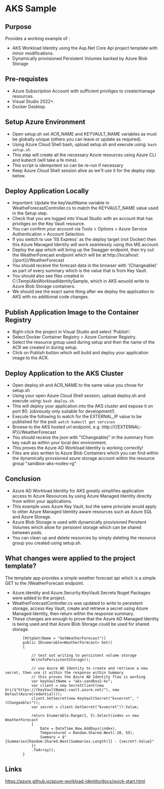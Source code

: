 # AKS Sample

## Purpose
Provides a working example of :
- AKS Workload Identity using the Asp.Net Core Api project template with minor modifications. 
- Dynamically provisioned Persistent Volumes backed by Azure Blob Storage

## Pre-requistes
- Azure Subscription Account with sufficient priviliges to create/manage resources.
- Visual Studio 2022+.
- Docker Desktop.

## Setup Azure Environment
- Open setup.sh set ACR_NAME and KEYVAULT_NAME variables as must be globally unique (others you can leave or update as required).
- Using Azure Cloud Shell bash, upload setup.sh and execute using: ```bash setup.sh```.
- This step will create all the necessary Azure resources using Azure CLI and kubectl (will take a fe mins).
- This script is idempotent so can be re-run if necessary
- Keep Azure Cloud Shell session alive as we'll use it for the deploy step below.

## Deploy Application Locally 
- *Important*: Update the keyVaultName variable in WeatheForecastController.cs to match the KEYVAULT_NAME value used in the Setup step.
 - Check that you are logged into Visual Studio with an account that has priviliges on the Key Vault resource. 
 - You can confirm your account via Tools > Options > Azure Service Authentication > Account Selection.
 - If you switch to use 'IIS Express' as the deploy target (not Docker) then this Azure Managed Identity will work seamlessly using this MS account. 
 - Deploy the app which will bring up the Swagger endpoint, then try out the WeatherForecast endpoint which will be at http://localhost:{{port}}/WeatherForecast 
 - You should receive the forecast data in the browser with '(Changeable)' as part of every summary which is the value that is from Key Vault.
 - You should also see files created in C:\Temp\AksWorkloadIdentitySample\, which in AKS wouold write to Azure Blob Storage containers.
 - We should see the exact same thing after we deploy the application to AKS with no additional code changes.

## Publish Application Image to the Container Registry
- Right-click the project in Visual Studio and select 'Publish'.
- Select Docker Container Registry > Azure Container Registry.
- Select the resource group used during setup and then the name of the ACR we created in during setup.
- Click on Publish button which will build and deploy your application image to the ACR.

## Deploy Application to the AKS Cluster
- Open deploy.sh and ACR_NAME to the same value you chose for setup.sh
- Using your open Azure Cloud Shell session, upload deploy.sh and execute using: ```bash deploy.sh```.
- This will deploy your application into the AKS cluster and expose it on port 80. (obviously only suitable for development!).
- Execute the following to watch for the EXTERNAL_IP value to be published for the pod: ```watch kubectl get services```
- Browse to the AKS hosted url endpoint, e.g. http://{{EXTERNAL-IP}}/WeatherForecast 
- You should receive the json with "(Changeable)" in the summary from key vault as within your local dev environment.
- This proves the Azure AD Workload Identity is working correctly!
- Files are also written to Azure Blob Containers which you can find within the dynamically provsioned azure storage account within the resource group "sandbox-aks-nodes-rg"

## Conclusion
- Azure AD Workload Identity for AKS greatly simplifies application access to Azure Resources by using Azure Managed Identity directly from within your applications. 
- This example uses Azure Key Vault, but the same principle would apply to other Azure Managed Identity aware resources such as Azure SQL and Azure Storage.
- Azure Blob Storage is used with dynamically provisioned Persitent Volumes which allow for persisent storage which can be shared between pods.
- You can clean up and delete resources by simply deleting the resource group you created using setup.sh.

## What changes were applied to the project template?
The template app provides a simple weather forecast api which is a simple GET to the /WeatherForecast endpoint. 

- Azure.Identity and Azure.Security.KeyVault.Secrets Nuget Packages were added to the project.
- WeatherForecastController.cs was updated to write to persistent storage, access Key Vault, create and retrieve a secret using Azure Managed Identity, then return within the response summary.
- These changes are enough to prove that the Azure AD Managed Identity is being used and that Azure Blob Storage could be used for shared storage.

```
        [HttpGet(Name = "GetWeatherForecast")]
        public IEnumerable<WeatherForecast> Get()
        {

            // test out writing to persistent volume storage
            WriteToPersistentStorage();

            // use Azure AD Identity to create and retrieve a new secret, then use it within the response within Summary
            // this proves the Azure AD Identity flow is working 
            var keyVaultName = "aks-sandbox2-kv";
            var client = new SecretClient(new Uri($"https://{keyVaultName}.vault.azure.net/"), new DefaultAzureCredential());
            client.SetSecret(new KeyVaultSecret("kvsecret", "(Changeable)"));
            var secret = client.GetSecret("kvsecret")?.Value;

            return Enumerable.Range(1, 5).Select(index => new WeatherForecast
            {
                Date = DateTime.Now.AddDays(index),
                TemperatureC = Random.Shared.Next(-20, 55),
                Summary = $"{Summaries[Random.Shared.Next(Summaries.Length)]} - {secret?.Value}"
            })
            .ToArray();
        }

```

## Links
https://azure.github.io/azure-workload-identity/docs/quick-start.html
